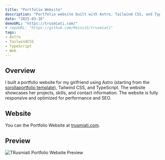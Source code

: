 ```yaml
---
title: "Portfolio Website"
description: "Portfolio website built with Astro, Tailwind CSS, and TypeScript."
date: "2025-03-16"
demoURL: "https://trusmiati.com/"
# repoURL: "https://github.com/ReinisS/trusmiati"
tags:
- Astro
- TailwindCSS
- TypeScript
- Web
---
```


## Overview

I built a portfolio website for my girlfriend using Astro (starting from the [sorollaportfolio template](https://github.com/jramma/sorollaportfolio)), Tailwind CSS, and TypeScript. The website showcases her projects, skills, and contact information. The website is fully responsive and optimized for performance and SEO.

## Website

You can the Portfolio Website at [trusmiati.com](https://trusmiati.com/).

## Preview

![TRusmiati Portfolio Website Preview](/trusmiati.png)
